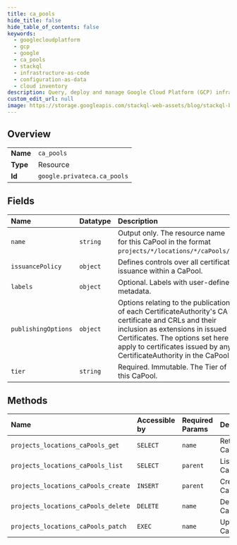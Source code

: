 ```yaml
---
title: ca_pools
hide_title: false
hide_table_of_contents: false
keywords:
  - googlecloudplatform
  - gcp
  - google
  - ca_pools
  - stackql
  - infrastructure-as-code
  - configuration-as-data
  - cloud inventory
description: Query, deploy and manage Google Cloud Platform (GCP) infrastructure and resources using SQL
custom_edit_url: null
image: https://storage.googleapis.com/stackql-web-assets/blog/stackql-blog-post-featured-image.png
---
```

  
    

## Overview
<table><tbody>
<tr><td><b>Name</b></td><td><code>ca_pools</code></td></tr>
<tr><td><b>Type</b></td><td>Resource</td></tr>
<tr><td><b>Id</b></td><td><code>google.privateca.ca_pools</code></td></tr>
</tbody></table>

## Fields
| Name | Datatype | Description |
|:-----|:---------|:------------|
| `name` | `string` | Output only. The resource name for this CaPool in the format `projects/*/locations/*/caPools/*`. |
| `issuancePolicy` | `object` | Defines controls over all certificate issuance within a CaPool. |
| `labels` | `object` | Optional. Labels with user-defined metadata. |
| `publishingOptions` | `object` | Options relating to the publication of each CertificateAuthority's CA certificate and CRLs and their inclusion as extensions in issued Certificates. The options set here apply to certificates issued by any CertificateAuthority in the CaPool. |
| `tier` | `string` | Required. Immutable. The Tier of this CaPool. |
## Methods
| Name | Accessible by | Required Params | Description |
|:-----|:--------------|:----------------|:------------|
| `projects_locations_caPools_get` | `SELECT` | `name` | Returns a CaPool. |
| `projects_locations_caPools_list` | `SELECT` | `parent` | Lists CaPools. |
| `projects_locations_caPools_create` | `INSERT` | `parent` | Create a CaPool. |
| `projects_locations_caPools_delete` | `DELETE` | `name` | Delete a CaPool. |
| `projects_locations_caPools_patch` | `EXEC` | `name` | Update a CaPool. |
